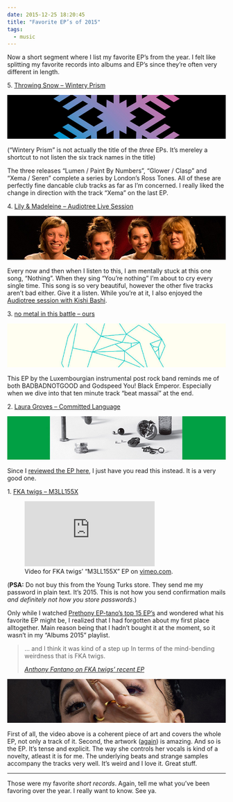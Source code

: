 ```yaml
---
date: 2015-12-25 18:20:45
title: "Favorite EP’s of 2015"
tags:
  - music
---
```

<p>Now a short segment where I list my favorite EP’s from the year. I felt like splitting my favorite records into albums and EP’s since they’re often very different in length.</p>



<p>5. <a href="https://throwingsnow.bandcamp.com/">Throwing Snow – Wintery Prism</a></p>

<p><img src="/img/posts/eps-2015/05.jpg" alt="Detail from the artwork of the latest Throwing Snow EP, “Xema / Seren”"></p>

<p>(“Wintery Prism” is not actually the title of the <em>three</em> EPs. It’s mereley a shortcut to not listen the six track names in the title)</p>

<p>The three releases “Lumen / Paint By Numbers”, “Glower / Clasp” and “Xema / Seren” complete a series by London’s Ross Tones. All of these are perfectly fine dancable club tracks as far as I’m concerned. I really liked the change in direction with the track “Xema” on the last EP.</p>



<p>4. <a href="https://audiotree.bandcamp.com/album/lily-madeleine-audiotree-live">Lily &amp; Madeleine – Audiotree Live Session</a></p>

<p><img src="/img/posts/eps-2015/04.jpg" alt="Detail from the artwork of Lily and Madeleine’s live session on Audiotree EP"></p>

<p>Every now and then when I listen to this, I am mentally stuck at this one song, “Nothing”. When they sing <q>You’re nothing</q> I’m about to cry every single time. This song is so very beautiful, however the other five tracks aren’t bad either. Give it a listen. While you’re at it, I also enjoyed the <a href="https://audiotree.bandcamp.com/album/kishi-bashi-audiotree-live">Audiotree session with Kishi Bashi</a>.</p>



<p>3. <a href="https://nometal.bandcamp.com/album/ours">no metal in this battle – ours</a></p>

<p><img src="/img/posts/eps-2015/03.jpg" alt="Detail from the artwork of no metal in this battle’s “ours” EP"></p>

<p>This EP by the Luxembourgian instrumental post rock band reminds me of both BADBADNOTGOOD and Godspeed You! Black Emperor. Especially when we dive into that ten minute track “beat massaï” at the end.</p>



<p>2. <a href="https://lauragroves.bandcamp.com/album/committed-language-ep">Laura Groves – Committed Language</a></p>

<p><img src="/img/posts/eps-2015/02.jpg" alt="Detail from the artwork of Laura Grove’s “Committed Language” EP"></p>

<p>Since I <a href="{% post_url 2015-05-30-laura-groves-committed-language-ep-review %}">reviewed the EP here</a>, I just have you read this instead. It is a very good one.</p>



<p>1. <a href="https://itunes.apple.com/de/album/m3ll155x-ep/id1028920695">FKA twigs – M3LL155X</a></p>

<figure>
  <div class="embedded-media  embedded-media__video">
    <iframe src="https://player.vimeo.com/video/136401674" frameborder="0" webkitallowfullscreen mozallowfullscreen allowfullscreen></iframe>
  </div>
  <figcaption>Video for FKA twigs’ “M3LL155X” EP on <a href="https://vimeo.com/136401674">vimeo.com</a>.</figcaption>
</figure>

<p>(<b>PSA:</b> Do not buy this from the Young Turks store. They send me my password in plain text. It’s 2015. This is not how you send confirmation mails <i>and definitely not how you store passwords</i>.)</p>

<p>Only while I watched <a href="https://www.youtube.com/watch?v=XWY-q1UYCRI">Prethony EP-tano’s top 15 EP’s</a> and wondered what his favorite EP might be, I realized that I had forgotten about my first place alltogether. Main reason being that I hadn’t bought it at the moment, so it wasn’t in my “Albums 2015” playlist.</p>

<blockquote class="quote">
  <div class="quote__body">
    <p>… and I think it was kind of a step up In terms of the mind-bending weirdness that is FKA twigs.</p>
  </div>
  <cite class="quote__source"><a href="https://youtu.be/XWY-q1UYCRI?t=7m52s">Anthony Fantano on FKA twigs’ recent EP</a></cite>
</blockquote>


<p><img src="/img/posts/eps-2015/01.jpg" alt="Detail from the artwork of FKA twigs’ “M3LL155X” EP"></p>

<p>First of all, the video above is a coherent piece of art and covers the whole EP, not only a track of it. Second, the artwork (<a href="http://prettybirdus.com/10338/jesse-kanda-fka-twigs-album-artwork-grammy-nomination/">again</a>) is amazing. And so is the EP. It’s tense and explicit. The way she controls her vocals is kind of a novelty, atleast it is for me. The underlying beats and strange samples accompany the tracks very well. It’s weird and I love it. Great stuff.</p>



<hr>

<p>Those were my favorite <i>short records</i>. Again, tell me what you’ve been favoring over the year. I really want to know. See ya.</p>
